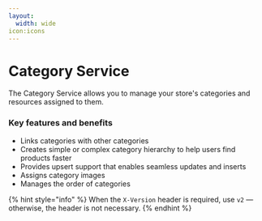 ```yaml
---
layout:
  width: wide
icon:icons
---
```


# Category Service

The Category Service allows you to manage your store's categories and resources assigned to them.

### Key features and benefits

* Links categories with other categories
* Creates simple or complex category hierarchy to help users find products faster
* Provides upsert support that enables seamless updates and inserts
* Assigns category images
* Manages the order of categories


{% hint style="info" %}
When the `X-Version` header is required, use `v2` — otherwise, the header is not necessary.
{% endhint %}
